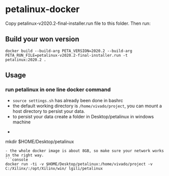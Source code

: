 # petalinux-docker

Copy petalinux-v2020.2-final-installer.run file to this folder. Then run:

## Build your won version

`docker build --build-arg PETA_VERSION=2020.2 --build-arg PETA_RUN_FILE=petalinux-v2020.2-final-installer.run -t petalinux:2020.2 .`


## Usage
### run petalinux in one line docker command
- `source settings.sh` has already been done in bashrc
- the default working directory is `/home/vivado/project`, you can mount a host directory to persist your data.
- to persist your data create a folder in Desktop/petalinux in windows machine
- ```console
mkdir $HOME/Desktop/petalinux
```
- the whole docker image is about 8GB, so make sure your network works in the right way.
```console
docker run -ti -v $HOME/Desktop/petalinux:/home/vivado/project -v C:/Xilinx/:/opt/Xilinx/win/ lgili/petalinux
```

